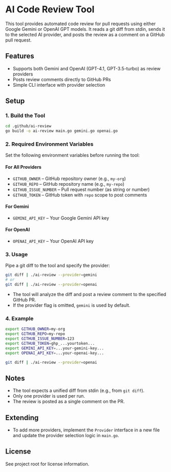 # AI Code Review Tool

This tool provides automated code review for pull requests using either Google Gemini or OpenAI GPT models. It reads a git diff from stdin, sends it to the selected AI provider, and posts the review as a comment on a GitHub pull request.

## Features
- Supports both Gemini and OpenAI (GPT-4.1, GPT-3.5-turbo) as review providers
- Posts review comments directly to GitHub PRs
- Simple CLI interface with provider selection

## Setup

### 1. Build the Tool
```sh
cd .github/ai-review
go build -o ai-review main.go gemini.go openai.go
```

### 2. Required Environment Variables
Set the following environment variables before running the tool:

#### For All Providers
- `GITHUB_OWNER`         – GitHub repository owner (e.g., `my-org`)
- `GITHUB_REPO`          – GitHub repository name (e.g., `my-repo`)
- `GITHUB_ISSUE_NUMBER`  – Pull request number (as string or number)
- `GITHUB_TOKEN`         – GitHub token with `repo` scope to post comments

#### For Gemini
- `GEMINI_API_KEY`       – Your Google Gemini API key

#### For OpenAI
- `OPENAI_API_KEY`       – Your OpenAI API key

### 3. Usage

Pipe a git diff to the tool and specify the provider:

```sh
git diff | ./ai-review --provider=gemini
# or
git diff | ./ai-review --provider=openai
```

- The tool will analyze the diff and post a review comment to the specified GitHub PR.
- If the provider flag is omitted, `gemini` is used by default.

### 4. Example

```sh
export GITHUB_OWNER=my-org
export GITHUB_REPO=my-repo
export GITHUB_ISSUE_NUMBER=123
export GITHUB_TOKEN=ghp_...yourtoken...
export GEMINI_API_KEY=...your-gemini-key...
export OPENAI_API_KEY=...your-openai-key...

git diff | ./ai-review --provider=openai
```

## Notes
- The tool expects a unified diff from stdin (e.g., from `git diff`).
- Only one provider is used per run.
- The review is posted as a single comment on the PR.

## Extending
- To add more providers, implement the `Provider` interface in a new file and update the provider selection logic in `main.go`.

## License
See project root for license information. 
